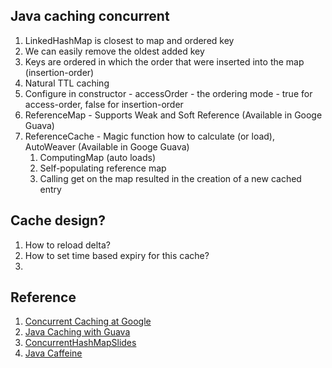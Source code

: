 ## Java caching concurrent
1. LinkedHashMap is closest to map and ordered key
  1. We can easily remove the oldest added key
  2. Keys are ordered in which the order that were inserted into the map (insertion-order)
  3. Natural TTL caching
  4. Configure in constructor - accessOrder - the ordering mode - true for access-order, false for insertion-order
2. ReferenceMap - Supports Weak and Soft Reference (Available in Googe Guava)
3. ReferenceCache - Magic function how to calculate (or load), AutoWeaver (Available in Googe Guava)
   1. ComputingMap (auto loads)
   2. Self-populating reference map
   3. Calling get on the map resulted in the creation of a new cached entry


## Cache design?
1. How to reload delta?
2. How to set time based expiry for this cache?
3. 

## Reference
1. [Concurrent Caching at Google](https://www.infoq.com/presentations/Concurrent-Caching-at-Google/)
2. [Java Caching with Guava](https://www.youtube.com/watch?v=keqKDhGIJZ8)
3. [ConcurrentHashMapSlides](https://ress.infoq.com/downloads/pdfdownloads/presentations/StrangeLoop2011-CharlesFry-ConcurrentCachingatGoogle.pdf)
4. [Java Caffeine](https://www.baeldung.com/java-caching-caffeine)
